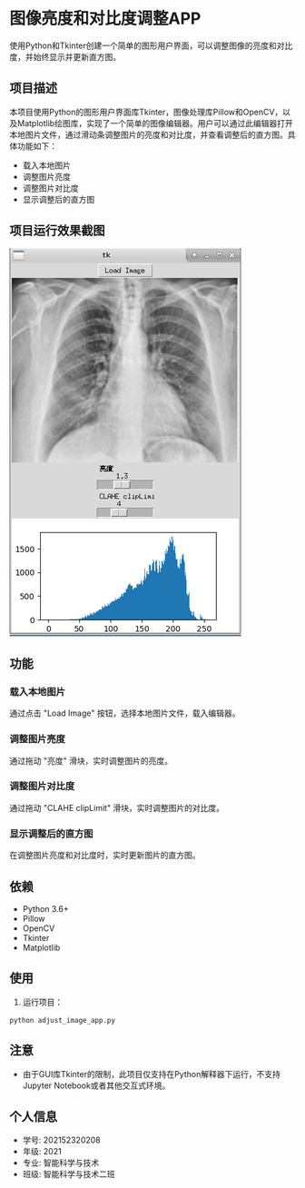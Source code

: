 # 图像亮度和对比度调整APP
使用Python和Tkinter创建一个简单的图形用户界面，可以调整图像的亮度和对比度，并始终显示并更新直方图。

## 项目描述
本项目使用Python的图形用户界面库Tkinter，图像处理库Pillow和OpenCV，以及Matplotlib绘图库，实现了一个简单的图像编辑器。用户可以通过此编辑器打开本地图片文件，通过滑动条调整图片的亮度和对比度，并查看调整后的直方图。具体功能如下：

- 载入本地图片
- 调整图片亮度
- 调整图片对比度
- 显示调整后的直方图

## 项目运行效果截图
![项目运行效果截图](out.png)

## 功能

### 载入本地图片
通过点击 "Load Image" 按钮，选择本地图片文件，载入编辑器。

### 调整图片亮度
通过拖动 "亮度" 滑块，实时调整图片的亮度。

### 调整图片对比度
通过拖动 "CLAHE clipLimit" 滑块，实时调整图片的对比度。

### 显示调整后的直方图
在调整图片亮度和对比度时，实时更新图片的直方图。

## 依赖
- Python 3.6+
- Pillow
- OpenCV
- Tkinter
- Matplotlib

## 使用
1. 运行项目：
```
python adjust_image_app.py
```

## 注意
- 由于GUI库Tkinter的限制，此项目仅支持在Python解释器下运行，不支持Jupyter Notebook或者其他交互式环境。

## 个人信息
- 学号: 202152320208
- 年级: 2021
- 专业: 智能科学与技术
- 班级: 智能科学与技术二班
